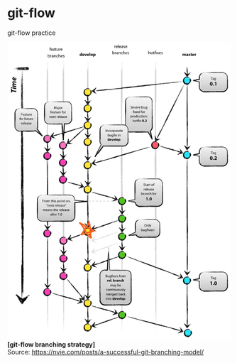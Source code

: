 # git-flow
git-flow practice

![git-flow branching strategy](imgs/git_flow_develop6.png) 
**[git-flow branching strategy]**  
Source: https://nvie.com/posts/a-successful-git-branching-model/  